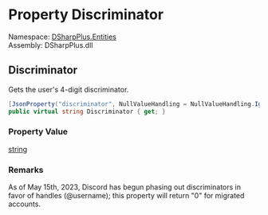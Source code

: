 # Property Discriminator

Namespace: [DSharpPlus.Entities](DSharpPlus.Entities.md)  
Assembly: DSharpPlus.dll

## <a id="DSharpPlus_Entities_DiscordUser_Discriminator"></a>Discriminator

Gets the user's 4-digit discriminator.

```csharp
[JsonProperty("discriminator", NullValueHandling = NullValueHandling.Ignore)]
public virtual string Discriminator { get; }
```

### Property Value

[string](https://learn.microsoft.com/dotnet/api/system.string)

### Remarks

As of May 15th, 2023, Discord has begun phasing out discriminators in favor of handles (@username); this property will return "0" for migrated accounts.


